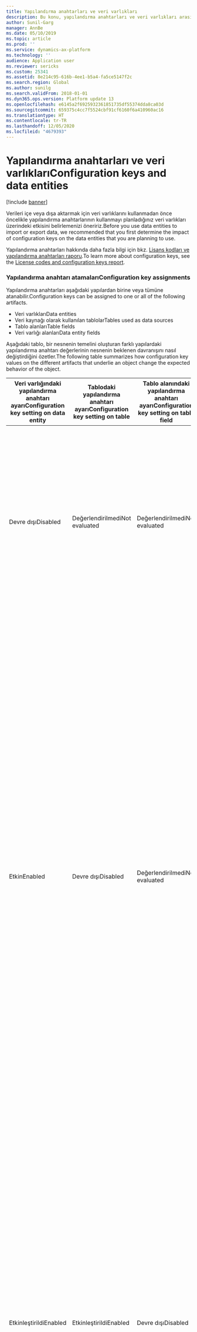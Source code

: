 ```yaml
---
title: Yapılandırma anahtarları ve veri varlıkları
description: Bu konu, yapılandırma anahtarları ve veri varlıkları arasındaki ilişkiyi açıklar.
author: Sunil-Garg
manager: AnnBe
ms.date: 05/10/2019
ms.topic: article
ms.prod: ''
ms.service: dynamics-ax-platform
ms.technology: ''
audience: Application user
ms.reviewer: sericks
ms.custom: 25341
ms.assetid: 8e214c95-616b-4ee1-b5a4-fa5ce5147f2c
ms.search.region: Global
ms.author: sunilg
ms.search.validFrom: 2018-01-01
ms.dyn365.ops.version: Platform update 13
ms.openlocfilehash: e6145a2f6925932361851735df55374dda8ca03d
ms.sourcegitcommit: 659375c4cc7f5524cbf91cf6160f6a410960ac16
ms.translationtype: HT
ms.contentlocale: tr-TR
ms.lasthandoff: 12/05/2020
ms.locfileid: "4679393"
---
```

# <a name="configuration-keys-and-data-entities"></a><span data-ttu-id="aac44-103">Yapılandırma anahtarları ve veri varlıkları</span><span class="sxs-lookup"><span data-stu-id="aac44-103">Configuration keys and data entities</span></span>

[!include [banner](../includes/banner.md)]

<span data-ttu-id="aac44-104">Verileri içe veya dışa aktarmak için veri varlıklarını kullanmadan önce öncelikle yapılandırma anahtarlarının kullanmayı planladığınız veri varlıkları üzerindeki etkisini belirlemenizi öneririz.</span><span class="sxs-lookup"><span data-stu-id="aac44-104">Before you use data entities to import or export data, we recommended that you first determine the impact of configuration keys on the data entities that you are planning to use.</span></span>

<span data-ttu-id="aac44-105">Yapılandırma anahtarları hakkında daha fazla bilgi için bkz. [Lisans kodları ve yapılandırma anahtarları raporu](../sysadmin/license-codes-configuration-keys-report.md).</span><span class="sxs-lookup"><span data-stu-id="aac44-105">To learn more about configuration keys, see the [License codes and configuration keys report](../sysadmin/license-codes-configuration-keys-report.md).</span></span>

### <a name="configuration-key-assignments"></a><span data-ttu-id="aac44-106">Yapılandırma anahtarı atamaları</span><span class="sxs-lookup"><span data-stu-id="aac44-106">Configuration key assignments</span></span>
<span data-ttu-id="aac44-107">Yapılandırma anahtarları aşağıdaki yapılardan birine veya tümüne atanabilir.</span><span class="sxs-lookup"><span data-stu-id="aac44-107">Configuration keys can be assigned to one or all of the following artifacts.</span></span>

- <span data-ttu-id="aac44-108">Veri varlıkları</span><span class="sxs-lookup"><span data-stu-id="aac44-108">Data entities</span></span>
- <span data-ttu-id="aac44-109">Veri kaynağı olarak kullanılan tablolar</span><span class="sxs-lookup"><span data-stu-id="aac44-109">Tables used as data sources</span></span>
- <span data-ttu-id="aac44-110">Tablo alanları</span><span class="sxs-lookup"><span data-stu-id="aac44-110">Table fields</span></span>
- <span data-ttu-id="aac44-111">Veri varlığı alanları</span><span class="sxs-lookup"><span data-stu-id="aac44-111">Data entity fields</span></span>

<span data-ttu-id="aac44-112">Aşağıdaki tablo, bir nesnenin temelini oluşturan farklı yapılardaki yapılandırma anahtarı değerlerinin nesnenin beklenen davranışını nasıl değiştirdiğini özetler.</span><span class="sxs-lookup"><span data-stu-id="aac44-112">The following table summarizes how configuration key values on the different artifacts that underlie an object change the expected behavior of the object.</span></span>

| <span data-ttu-id="aac44-113">Veri varlığındaki yapılandırma anahtarı ayarı</span><span class="sxs-lookup"><span data-stu-id="aac44-113">Configuration key setting on data entity</span></span> | <span data-ttu-id="aac44-114">Tablodaki yapılandırma anahtarı ayarı</span><span class="sxs-lookup"><span data-stu-id="aac44-114">Configuration key setting on table</span></span> | <span data-ttu-id="aac44-115">Tablo alanındaki yapılandırma anahtarı ayarı</span><span class="sxs-lookup"><span data-stu-id="aac44-115">Configuration key setting on table field</span></span> | <span data-ttu-id="aac44-116">Veri varlığı alanındaki yapılandırma anahtarı</span><span class="sxs-lookup"><span data-stu-id="aac44-116">Configuration key on data entity field</span></span> | <span data-ttu-id="aac44-117">Beklenen davranış</span><span class="sxs-lookup"><span data-stu-id="aac44-117">Expected behavior</span></span> |
|-----------------------------------------|------------------------------------|------------------------------------------|----------------------------------------|------------------|
| <span data-ttu-id="aac44-118">Devre dışı</span><span class="sxs-lookup"><span data-stu-id="aac44-118">Disabled</span></span>                                | <span data-ttu-id="aac44-119">Değerlendirilmedi</span><span class="sxs-lookup"><span data-stu-id="aac44-119">Not evaluated</span></span>                      | <span data-ttu-id="aac44-120">Değerlendirilmedi</span><span class="sxs-lookup"><span data-stu-id="aac44-120">Not evaluated</span></span>                            | <span data-ttu-id="aac44-121">Değerlendirilmedi</span><span class="sxs-lookup"><span data-stu-id="aac44-121">Not evaluated</span></span>                          | <span data-ttu-id="aac44-122">Veri varlığının yapılandırma anahtarı devre dışı bırakılırsa, veri varlığı işlevlerini yerine getiremez.</span><span class="sxs-lookup"><span data-stu-id="aac44-122">If the configuration key for the data entity is disabled, the data entity will not be functional.</span></span> <span data-ttu-id="aac44-123">Temel alınan tablolardaki ve alanlardaki yapılandırma anahtarlarının etkin veya devre dışı olup olmadığı önemli değildir.</span><span class="sxs-lookup"><span data-stu-id="aac44-123">It does not matter whether the configuration keys in the underlying tables and fields are enabled or disabled.</span></span> |
| <span data-ttu-id="aac44-124">Etkin</span><span class="sxs-lookup"><span data-stu-id="aac44-124">Enabled</span></span>                                 | <span data-ttu-id="aac44-125">Devre dışı</span><span class="sxs-lookup"><span data-stu-id="aac44-125">Disabled</span></span>                           | <span data-ttu-id="aac44-126">Değerlendirilmedi</span><span class="sxs-lookup"><span data-stu-id="aac44-126">Not evaluated</span></span>                            | <span data-ttu-id="aac44-127">Değerlendirilmedi</span><span class="sxs-lookup"><span data-stu-id="aac44-127">Not evaluated</span></span>                          | <span data-ttu-id="aac44-128">Bir veri varlığı için yapılandırma anahtarı etkinleştirilmişse, veri yönetim çerçevesi temeldeki tabloların her birindeki yapılandırma anahtarını denetler.</span><span class="sxs-lookup"><span data-stu-id="aac44-128">If the configuration key for a data entity is enabled, the data management framework checks the configuration key on each of the underlying tables.</span></span> <span data-ttu-id="aac44-129">Bir tablo için yapılandırma anahtarı devre dışı bırakılırsa, bu tablo işlevsel kullanım için veri varlığında bulunmayacaktır.</span><span class="sxs-lookup"><span data-stu-id="aac44-129">If the configuration key for a table is disabled, that table will not be available in the data entity for functional use.</span></span> <span data-ttu-id="aac44-130">Bir tablonun yapılandırma anahtarı devre dışı bırakılırsa, tablo ve veri varlığı yapılandırma anahtarı ayarları değerlendirilmez.</span><span class="sxs-lookup"><span data-stu-id="aac44-130">If a table's configuration key is disabled, the table and data entity configuration key settings are not evaluated.</span></span> <span data-ttu-id="aac44-131">Varlıktaki birincil tablonun yapılandırma anahtarı devre dışı bırakılırsa sistem, varlığın yapılandırma anahtarı devre dışı bırakılmış gibi davranır.</span><span class="sxs-lookup"><span data-stu-id="aac44-131">If the primary table in the entity has its configuration key disabled, then the system will act as though the entity's configuration key were disabled.</span></span> |
| <span data-ttu-id="aac44-132">Etkinleştirildi</span><span class="sxs-lookup"><span data-stu-id="aac44-132">Enabled</span></span>                                 | <span data-ttu-id="aac44-133">Etkinleştirildi</span><span class="sxs-lookup"><span data-stu-id="aac44-133">Enabled</span></span>                            | <span data-ttu-id="aac44-134">Devre dışı</span><span class="sxs-lookup"><span data-stu-id="aac44-134">Disabled</span></span>                                 | <span data-ttu-id="aac44-135">Değerlendirilmedi</span><span class="sxs-lookup"><span data-stu-id="aac44-135">Not evaluated</span></span>                          | <span data-ttu-id="aac44-136">Bir veri varlığı için yapılandırma anahtarı etkinleştirilirse ve temeldeki tabloların yapılandırma anahtarları etkinleştirilirse, veri yönetimi alt yapısı tablolardaki alanın yapılandırma anahtarını denetler.</span><span class="sxs-lookup"><span data-stu-id="aac44-136">If the configuration key for a data entity is enabled, and the underlying tables configuration keys are enabled, the data management framework will check the configuration key on of the fields in the tables.</span></span> <span data-ttu-id="aac44-137">Bir alan için yapılandırma anahtarı devre dışı bırakılırsa, ilgili veri varlığı alanının yapılandırma anahtarı etkinleştirilmiş olsa bile bu alan işlevsel kullanım için veri varlığında kullanılmaz.</span><span class="sxs-lookup"><span data-stu-id="aac44-137">If the configuration key for a field is disabled, that field will not be available in the data entity for functional use even if the corresponding data entity field has the configuration key enabled.</span></span> |
| <span data-ttu-id="aac44-138">Etkin</span><span class="sxs-lookup"><span data-stu-id="aac44-138">Enabled</span></span>                                 | <span data-ttu-id="aac44-139">Etkin</span><span class="sxs-lookup"><span data-stu-id="aac44-139">Enabled</span></span>                            | <span data-ttu-id="aac44-140">Etkin</span><span class="sxs-lookup"><span data-stu-id="aac44-140">Enabled</span></span>                                  | <span data-ttu-id="aac44-141">Devre dışı</span><span class="sxs-lookup"><span data-stu-id="aac44-141">Disabled</span></span>                               | <span data-ttu-id="aac44-142">Yapılandırma anahtarı diğer tüm düzeylerde etkinleştirilmişse ancak varlık alanı yapılandırma anahtarı etkin değilse, alan veri varlığında kullanılmak üzere kullanılamaz.</span><span class="sxs-lookup"><span data-stu-id="aac44-142">If the configuration key is enabled at all other levels, but the entity field configuration key is not enabled, then the field will not be available for use in the data entity.</span></span> |

> [!NOTE]
> <span data-ttu-id="aac44-143">Bir varlık veri kaynağı olarak başka bir varlığa sahipse, yukarıdaki semantikler tekrarlı şekilde uygulanır.</span><span class="sxs-lookup"><span data-stu-id="aac44-143">If an entity has another entity as a data source then, the above semantics are applied in a recursive manner.</span></span>

### <a name="entity-list-refresh"></a><span data-ttu-id="aac44-144">Varlık listesini yenileme</span><span class="sxs-lookup"><span data-stu-id="aac44-144">Entity list refresh</span></span>
<span data-ttu-id="aac44-145">Varlık listesi yenilendiğinde, veri yönetimi alt yapısı çalışma zamanında kullanım için yapılandırma anahtarı meta verisini oluşturur.</span><span class="sxs-lookup"><span data-stu-id="aac44-145">When the entity list is refreshed, the data management framework builds the configuration key metadata for runtime use.</span></span> <span data-ttu-id="aac44-146">Bu meta veri yukarıda açıklanan mantık kullanılarak oluşturulur.</span><span class="sxs-lookup"><span data-stu-id="aac44-146">This metadata is built using the logic described above.</span></span> <span data-ttu-id="aac44-147">Veri yönetimi çerçevesindeki işleri ve varlıkları kullanmadan önce varlık listesi yenileme işleminin tamamlanmasını beklemenizi önemle öneririz.</span><span class="sxs-lookup"><span data-stu-id="aac44-147">We strongly recommend that you wait for the entity list refresh to complete before using jobs and entities in the data management framework.</span></span> <span data-ttu-id="aac44-148">Beklememeniz durumunda, yapılandırm anahtarı meta verisi güncel olmayabilir ve bu da beklenmeyen sonuçlara yol açabilir.</span><span class="sxs-lookup"><span data-stu-id="aac44-148">If you don't wait, the configuration key metadata may not be up to date and could result in unexpected outcomes.</span></span> <span data-ttu-id="aac44-149">Varlık listesi yenilenirken, varlık listesi sayfasında aşağıdaki ileti gösterilir.</span><span class="sxs-lookup"><span data-stu-id="aac44-149">When the entity list is being refreshed, the following message is shown in the entity list page.</span></span>

![Varlık listesi yenileme](./media/Entity_refresh_list.png)

### <a name="data-entity-list-page"></a><span data-ttu-id="aac44-151">Veri varlığı listesi sayfası</span><span class="sxs-lookup"><span data-stu-id="aac44-151">Data entity list page</span></span>
<span data-ttu-id="aac44-152">Veri yönetimi çalışma sayfasındaki veri varlığı liste sayfası varlıklara ilişkin yapılandırma anahtarı ayarlarını gösterir.</span><span class="sxs-lookup"><span data-stu-id="aac44-152">The data entity list page in the Data management workspace shows the configuration key settings for the entities.</span></span> <span data-ttu-id="aac44-153">Yapılandırma anahtarlarının veri varlığı üzerindeki etkisini anlamak için bu sayfadan başlayın.</span><span class="sxs-lookup"><span data-stu-id="aac44-153">Start from this page to understand the impact from configuration keys on the data entity.</span></span>

<span data-ttu-id="aac44-154">Bu bilgi, varlık yenileme sırasında oluşturulan meta veri kullanılarak gösterilir.</span><span class="sxs-lookup"><span data-stu-id="aac44-154">This information is shown using the metadata that is built during entity refresh.</span></span> <span data-ttu-id="aac44-155">Yapılandırm anahtarı sütunu, veri varlığıyla ilişkili olan yapılandırm anahtarının adını gösterir.</span><span class="sxs-lookup"><span data-stu-id="aac44-155">The configuration key column shows the name of the configuration key that is associated with the data entity.</span></span> <span data-ttu-id="aac44-156">Bu sütun boş olması veri varlığıyla ilişkilendirilmiş yapılandırma anahtarı olmadığını gösterir.</span><span class="sxs-lookup"><span data-stu-id="aac44-156">If this column is blank it means that there is no configuration key associated with the data entity.</span></span> <span data-ttu-id="aac44-157">Yapılandırma anahtarı durum sütunu yapılandırma anahtarının durumunu gösterir.</span><span class="sxs-lookup"><span data-stu-id="aac44-157">The configuration key status column shows the state of the configuration key.</span></span> <span data-ttu-id="aac44-158">Onay işareti varsa, bu anahtarın etkin olduğu anlamına gelir.</span><span class="sxs-lookup"><span data-stu-id="aac44-158">If it has a checkmark, it means the key is enabled.</span></span> <span data-ttu-id="aac44-159">Boş ise, bu anahtarın devre dışı olduğu ya da ilişkili anahtar bulunmadığı anlamına gelir.</span><span class="sxs-lookup"><span data-stu-id="aac44-159">If it is blank, it means either the key is disabled or there is no key associated.</span></span>

![Varlık listesi sayfası](./media/Data_entity_list_page.png)

### <a name="target-fields"></a><span data-ttu-id="aac44-161">Hedef alanları</span><span class="sxs-lookup"><span data-stu-id="aac44-161">Target fields</span></span>
<span data-ttu-id="aac44-162">Sonraki adım, yapılandırma anahtarlarının tablolar ve alanlar üzerindeki etkisini görmek üzere veri varlığını ayrıntılı incelemek olacaktır.</span><span class="sxs-lookup"><span data-stu-id="aac44-162">The next step is to drill into the data entity to view the impact of configuration keys on tables and fields.</span></span> <span data-ttu-id="aac44-163">Bir veri varlığındaki hedef alanlar yapılandırma anahtarını ve veri varlığındaki ilişkili tablolar ve alanlarla ilgili anahtar durumu bilgilerini gösterir.</span><span class="sxs-lookup"><span data-stu-id="aac44-163">The target fields form for a data entity shows configuration key and the key status information for the related tables and fields in the data entity.</span></span> <span data-ttu-id="aac44-164">Veri varlığının kendi yapılandırma anahtarı devre dışı bırakılmışsa, bu varlık için hedef alanlar formundaki tabloların ve alanları yapılandırma anahtarının durumu ne olursa olsun tamamen kullanılamaz olacağını bildiren bir uyarı iletisi görüntülenir.</span><span class="sxs-lookup"><span data-stu-id="aac44-164">If the data entity itself has its configuration key disabled, a warning message is shown informing that the tables and fields in the target fields form for this entity will not be available at all regardless of their configuration key status.</span></span>

![Hedef alanları](./media/Target_fields_1.png)

### <a name="child-entities"></a><span data-ttu-id="aac44-166">Alt varlıklar</span><span class="sxs-lookup"><span data-stu-id="aac44-166">Child entities</span></span> 
<span data-ttu-id="aac44-167">Bazı varlıklar veri kaynağı olarak başka varlıklara sahiptir veya bileşik veri varlıklarıdır: bu varlıklar için yapılandırma anahtarı bilgisi Alt varlıklar formunda gösterilir.</span><span class="sxs-lookup"><span data-stu-id="aac44-167">Certain entities have other entities as data sources, or are composite data entities: configuration key information for these entities is shown in the Child entities form.</span></span> <span data-ttu-id="aac44-168">Bu formu, yukarıda açıklanan varlıklar liste sayfasına benzer şekilde kullanın.</span><span class="sxs-lookup"><span data-stu-id="aac44-168">Use this form in the similar way to the entities list page described above.</span></span> <span data-ttu-id="aac44-169">Alt varlık için hedef alanlar formu da yukarıda açıklandığı şekilde davranır.</span><span class="sxs-lookup"><span data-stu-id="aac44-169">The target fields form for the child entity also behaves like what is described above.</span></span>

![Hedef alanları](./media/Target_fields_2.png)

### <a name="using-data-entities"></a><span data-ttu-id="aac44-171">Veri varlıklarını kullanma</span><span class="sxs-lookup"><span data-stu-id="aac44-171">Using data entities</span></span>
<span data-ttu-id="aac44-172">Yapılandırma anahtarlarının kullanmak istediğiniz veri varlıkları üzerindeki tam etkisini (varsa) anladıktan sonra, veri varlıklarını veri projelerine ekleyerek kullanma aşamasına geçebilirsiniz.</span><span class="sxs-lookup"><span data-stu-id="aac44-172">After understanding the full impact, if any, of configuration keys on the data entities that you would like to use, you can now proceed to using the data entities by adding them to data projects.</span></span> 

### <a name="run-time-validations-for-configuration-keys"></a><span data-ttu-id="aac44-173">Yapılandırma anahtarları için çalışma zamanı doğrulamaları</span><span class="sxs-lookup"><span data-stu-id="aac44-173">Run time validations for configuration keys</span></span>
<span data-ttu-id="aac44-174">Çalışma zamanı doğrulamaları, varlık yenileme listesi sırasında oluşturulan yapılandırma anahtarı meta verisini kullanarak aşağıdaki kullanım örneklerinde gerçekleştirilir.</span><span class="sxs-lookup"><span data-stu-id="aac44-174">Using the configuration key metadata built during entity refresh list, run time validations are performed in the following use cases.</span></span>

- <span data-ttu-id="aac44-175">Bir işe bir veri varlığı eklendiğinde</span><span class="sxs-lookup"><span data-stu-id="aac44-175">When a data entity is added to a job</span></span>
- <span data-ttu-id="aac44-176">Kullanıcı varlık listesinde 'doğrula'ya tıkladığında</span><span class="sxs-lookup"><span data-stu-id="aac44-176">When user clicks 'validate' on the entity list</span></span>
- <span data-ttu-id="aac44-177">Kullanıcı veri projesine bir veri paketi yüklediğinde</span><span class="sxs-lookup"><span data-stu-id="aac44-177">When the user loads a data package into a data project</span></span>
- <span data-ttu-id="aac44-178">Kullanıcı veri projesine bir şablon yüklediğinde</span><span class="sxs-lookup"><span data-stu-id="aac44-178">When the user loads a template into a data project</span></span>
- <span data-ttu-id="aac44-179">Mevcut bir veri projesi yüklendiğinde</span><span class="sxs-lookup"><span data-stu-id="aac44-179">When an existing data project is loaded</span></span>
- <span data-ttu-id="aac44-180">Veri projesine bir şablon yüklendiğinde</span><span class="sxs-lookup"><span data-stu-id="aac44-180">When a template is loaded into a data project</span></span>
- <span data-ttu-id="aac44-181">Dışa aktarma/içe aktarma işi yürütülmeden önce (toplu iş, toplu iş olmayan, tekrarlayan, OData)</span><span class="sxs-lookup"><span data-stu-id="aac44-181">Before the export/import job is executed (batch, non-batch, recurring, OData)</span></span>
- <span data-ttu-id="aac44-182">Kullanıcı eşleme oluşturduğunda</span><span class="sxs-lookup"><span data-stu-id="aac44-182">When the user generates mapping</span></span>
- <span data-ttu-id="aac44-183">Kullanıcı eşleme kullanıcı arabiriminde alanları eşlediğinde</span><span class="sxs-lookup"><span data-stu-id="aac44-183">When the user maps fields in the mapping UI</span></span>
- <span data-ttu-id="aac44-184">Kullanıcı yalnızca 'içe aktarılabilir alanlar' eklediğinde</span><span class="sxs-lookup"><span data-stu-id="aac44-184">When the user adds only 'importable fields'</span></span>

### <a name="managing-configuration-key-changes"></a><span data-ttu-id="aac44-185">Yapılandırma anahtarı değişikliklerini yönetme</span><span class="sxs-lookup"><span data-stu-id="aac44-185">Managing configuration key changes</span></span>
<span data-ttu-id="aac44-186">Yapılandırma anahtarlarını varlık, tablo veya alan düzeyinde her güncelleştirdiğinizde, varlık yönetimi altyapısındaki varlık listesinin yenilenmesi gerekir.</span><span class="sxs-lookup"><span data-stu-id="aac44-186">Anytime that you update configuration keys at the entity, table or field level, the entity list in the data management framework must be refreshed.</span></span> <span data-ttu-id="aac44-187">Bu işlem altyapının en son yapılandırma anahtarı ayarlarını almasını sağlar.</span><span class="sxs-lookup"><span data-stu-id="aac44-187">This process ensures that the framework picks up the latest configuration key settings.</span></span> <span data-ttu-id="aac44-188">Varlık listesi yenilenene kadar aşağıdaki ileti varlık listesi sayfasında gösterilir.</span><span class="sxs-lookup"><span data-stu-id="aac44-188">Until the entity list is refreshed, the following warning will be shown in the entity list page.</span></span> <span data-ttu-id="aac44-189">Güncelleştirilen yapılandırma anahtarı değişiklikleri varlık listesi yenilendikten hemen sonra etkinleşir.</span><span class="sxs-lookup"><span data-stu-id="aac44-189">The updated configuration key changes will take effect immediately after the entity list is refreshed.</span></span> <span data-ttu-id="aac44-190">Yapılandırma anahtarı değişikleri etkin olduktan sonra beklenen şekilde çalıştığından emin olmak üzere mevcut veri projelerini ve işlerini değerlendirmenizi öneririz.</span><span class="sxs-lookup"><span data-stu-id="aac44-190">We recommend that you validate existing data projects and jobs to make sure that they function as expected after the configuration keys changes are put in effect.</span></span>

![Hedef alanları](./media/Target_fields_3.png)
